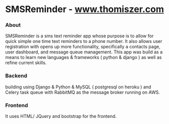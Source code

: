 # SMSReminder - www.thomiszer.com
### About
SMSReminder is a sms text reminder app whose purpose is to allow for quick simple one time text reminders to a phone number. It also allows user registration with opens up more functionality, specifically a contacts page, user dashboard, and message queue management. This app was build as a means to learn new languages & frameworks ( python & django ) as well as refine current skills.
### Backend
 building using Django & Python & MySQL ( postgresql on heroku ) and Celery task queue with RabbitMQ as the message broker running on AWS. 
### Frontend
It uses HTML/ JQuery and bootstrap for the frontend.

